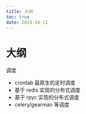 ```yaml
---
title: 大纲
toc: true
date: 2019-10-11
---
```

# 大纲

调度

- crontab 最原生的定时调度
- 基于 redis 实现的分布式调度
- 基于 rpyc 实现的分布式调度
- celery/gearman 等调度
